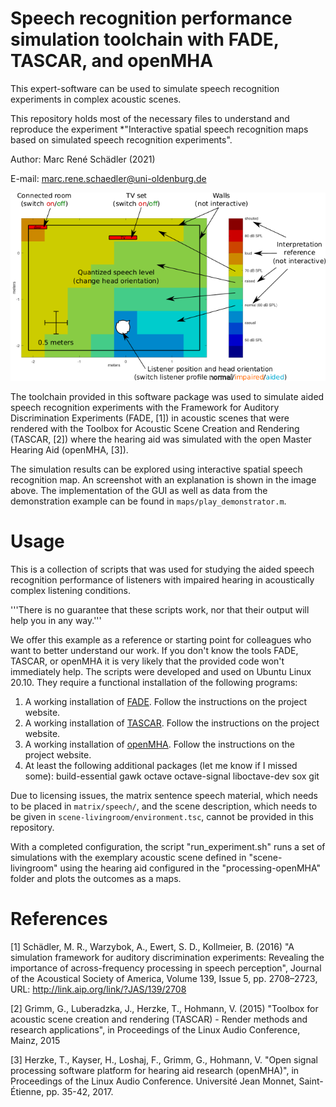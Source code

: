 # Speech recognition performance simulation toolchain with FADE, TASCAR, and openMHA
This expert-software can be used to simulate speech recognition experiments in complex acoustic scenes.

This repository holds most of the necessary files to understand and reproduce the experiment *"Interactive spatial speech recognition maps based on simulated speech recognition experiments".

Author: Marc René Schädler (2021)

E-mail: marc.rene.schaedler@uni-oldenburg.de

![Explaining image](images/explanation.png)

The toolchain provided in this software package was used to simulate aided speech recognition experiments with the Framework for Auditory Discrimination Experiments (FADE, [1]) in acoustic scenes that were rendered with the Toolbox for Acoustic Scene Creation and Rendering (TASCAR, [2]) where the hearing aid was simulated with the open Master Hearing Aid (openMHA, [3]).

The simulation results can be explored using interactive spatial speech recognition map.
An screenshot with an explanation is shown in the image above.
The implementation of the GUI as well as data from the demonstration example can be found in `maps/play_demonstrator.m`.

# Usage
This is a collection of scripts that was used for studying the aided speech recognition performance of listeners with impaired hearing in acoustically complex listening conditions.

'''There is no guarantee that these scripts work, nor that their output will help you in any way.'''

We offer this example as a reference or starting point for colleagues who want to better understand our work.
If you don't know the tools FADE, TASCAR, or openMHA it is very likely that the provided code won't immediately help.
The scripts were developed and used on Ubuntu Linux 20.10.
They require a functional installation of the following programs:

1. A working installation of [FADE](https://github.com/m-r-s/fade). Follow the instructions on the project website.
2. A working installation of [TASCAR](https://github.com/HoerTech-gGmbH/tascar). Follow the instructions on the project website.
3. A working installation of [openMHA](https://github.com/HoerTech-gGmbH/openMHA). Follow the instructions on the project website.
4. At least the following additional packages (let me know if I missed some): build-essential gawk octave octave-signal liboctave-dev sox git

Due to licensing issues, the matrix sentence speech material, which needs to be placed in `matrix/speech/`, and the scene description, which needs to be given in `scene-livingroom/environment.tsc`, cannot be provided in this repository.

With a completed configuration, the script "run_experiment.sh" runs a set of simulations with the exemplary acoustic scene defined in "scene-livingroom" using the hearing aid configured in the "processing-openMHA" folder and plots the outcomes as a maps.

# References
[1] Schädler, M. R., Warzybok, A., Ewert, S. D., Kollmeier, B. (2016) "A simulation framework for auditory discrimination experiments: Revealing the importance of across-frequency processing in speech perception", Journal of the Acoustical Society of America, Volume 139, Issue 5, pp. 2708–2723, URL: http://link.aip.org/link/?JAS/139/2708

[2] Grimm, G., Luberadzka, J., Herzke, T., Hohmann, V. (2015) "Toolbox for acoustic scene creation and rendering (TASCAR) - Render methods and research applications", in Proceedings of the Linux Audio Conference, Mainz, 2015

[3] Herzke, T., Kayser, H., Loshaj, F., Grimm, G., Hohmann, V. "Open signal processing software platform for hearing aid research (openMHA)", in Proceedings of the Linux Audio Conference. Université Jean Monnet, Saint-Étienne, pp. 35-42, 2017.
